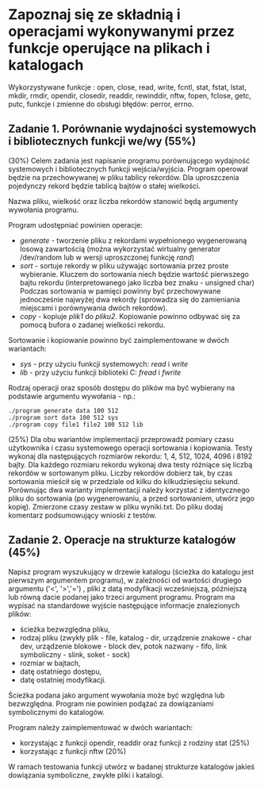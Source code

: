 # Zapoznaj się ze składnią i operacjami wykonywanymi przez funkcje operujące na plikach i katalogach

Wykorzystywane funkcje : open, close, read, write, fcntl, stat, fstat, lstat, mkdir, rmdir, opendir, closedir, readdir, rewinddir, nftw, fopen, fclose, getc, putc, funkcje i zmienne do obsługi błędów: perror, errno.

## Zadanie 1. Porównanie wydajności systemowych i bibliotecznych funkcji we/wy (55%)
(30%) Celem zadania jest napisanie programu porównującego wydajność systemowych i bibliotecznych funkcji wejścia/wyjścia. Program operował będzie na przechowywanej w pliku tablicy rekordów. Dla uproszczenia pojedynczy rekord będzie tablicą bajtów o stałej wielkości. 

Nazwa pliku, wielkość oraz liczba rekordów stanowić będą argumenty wywołania programu.

Program udostępniać powinien operacje:
- *generate* - tworzenie pliku z rekordami wypełnionego wygenerowaną losową zawartością (można wykorzystać wirtualny generator /dev/random lub w wersji uproszczonej funkcję *rand*)
- *sort* - sortuje rekordy w pliku używając sortowania przez proste wybieranie. Kluczem do sortowania niech będzie wartość pierwszego bajtu rekordu (interpretowanego jako liczba bez znaku - unsigned char) Podczas sortowania w pamięci powinny być przechowywane jednocześnie najwyżej dwa rekordy (sprowadza się do zamieniania miejscami i porównywania dwóch rekordów).
- *copy* - kopiuje *plik1* do *pliku2*. Kopiowanie powinno odbywać się za pomocą bufora o zadanej wielkości rekordu.

Sortowanie i kopiowanie powinno być zaimplementowane w dwóch wariantach:
- *sys* - przy użyciu funkcji systemowych: *read* i *write*
- *lib* - przy użyciu funkcji biblioteki C: *fread* i *fwrite*

Rodzaj operacji oraz sposób dostępu do plików ma być wybierany na podstawie argumentu wywołania - np.:
```
./program generate data 100 512
./program sort data 100 512 sys 
./program copy file1 file2 100 512 lib 
```

(25%) Dla obu wariantów implementacji przeprowadź pomiary czasu użytkownika i czasu systemowego operacji sortowania i kopiowania. Testy wykonaj dla następujących rozmiarów rekordu: 1, 4, 512, 1024, 4096 i 8192 bajty. Dla każdego rozmiaru rekordu wykonaj dwa testy różniące się liczbą rekordów w sortowanym pliku. Liczby rekordów dobierz tak, by czas sortowania mieścił się w przedziale od kilku do kilkudziesięciu sekund. Porównując dwa warianty implementacji należy korzystać z identycznego pliku do sortowania (po wygenerowaniu, a przed sortowaniem, utwórz jego kopię). Zmierzone czasy zestaw w pliku wyniki.txt. Do pliku dodaj komentarz podsumowujący wnioski z testów.

## Zadanie 2. Operacje na strukturze katalogów (45%)
Napisz program wyszukujący w drzewie katalogu (ścieżka do katalogu jest pierwszym argumentem programu), w zależności od wartości drugiego argumentu ('<', '>','=') , pliki z datą modyfikacji wcześniejszą, późniejszą lub równą dacie podanej jako trzeci argument programu. Program ma wypisać na standardowe wyjście następujące informacje znalezionych plików:
- ścieżka bezwzględna pliku,
- rodzaj pliku (zwykły plik - file, katalog - dir, urządzenie znakowe - char dev, urządzenie blokowe - block dev, potok nazwany - fifo, link symboliczny - slink, soket - sock) 
- rozmiar w bajtach,
- datę ostatniego dostępu,
- datę ostatniej modyfikacji.

Ścieżka podana jako argument wywołania może być względna lub bezwzględna.  Program nie powinien podążać za dowiązaniami symbolicznymi do katalogów.

Program należy zaimplementować w dwóch wariantach:
* korzystając z funkcji opendir, readdir oraz funkcji z rodziny stat (25%)
* korzystając z funkcji nftw (20%)

W ramach testowania funkcji utwórz w badanej strukturze katalogów jakieś dowiązania symboliczne, zwykłe pliki i katalogi.